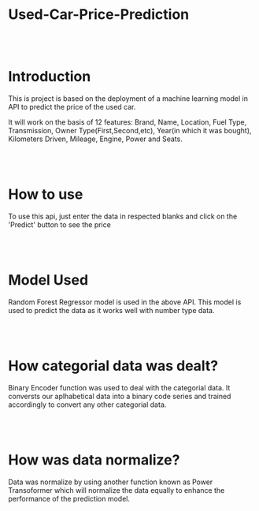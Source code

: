 # Used-Car-Price-Prediction
<br><br><h1>Introduction</h1>
<p>This is project is based on the deployment of a machine learning model in API to predict the price of the used car.</p>
<p>It will  work on the basis of 12 features: Brand, Name, Location, Fuel Type, Transmission, Owner Type(First,Second,etc), Year(in which it was bought), Kilometers 
   Driven, Mileage, Engine, Power and Seats.</p>
<br><br>
<h1>How to use</h1>
<p>To use this api, just enter the data in respected blanks and click on the 'Predict' button to see the price</p>
<br><br>
<h1>Model Used</h1>
<p>Random Forest Regressor model is used in the above API. This model is used to predict the data as it works well with number type data.</p>
<br><br>
<h1>How categorial data was dealt?</h1>
<p>Binary Encoder function was used to deal with the categorial data. It conversts our aplhabetical data into a binary code series and trained accordingly to convert 
   any other categorial data.</p>
<br><br>
<h1>How was data normalize?</h1>
<p>Data was normalize by using another function known as Power Transoformer which will normalize the data equally to enhance the performance of the prediction model.</p>
  
